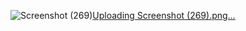 ![Screenshot (269)](https://github.com/pumpkineater484/NASA-APOD/assets/157712534/9e218577-3040-47f2-b986-91a179116a75)[Uploading Screenshot (269).png…]()


